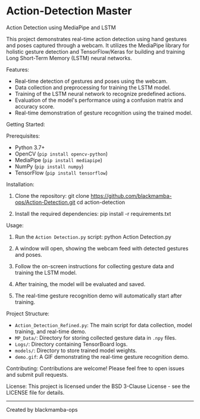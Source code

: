 # Action-Detection Master

Action Detection using MediaPipe and LSTM

This project demonstrates real-time action detection using hand gestures and poses captured through a webcam. It utilizes the MediaPipe library for holistic gesture detection and TensorFlow/Keras for building and training Long Short-Term Memory (LSTM) neural networks.

Features:

- Real-time detection of gestures and poses using the webcam.
- Data collection and preprocessing for training the LSTM model.
- Training of the LSTM neural network to recognize predefined actions.
- Evaluation of the model's performance using a confusion matrix and accuracy score.
- Real-time demonstration of gesture recognition using the trained model.

Getting Started:

Prerequisites:
- Python 3.7+
- OpenCV (`pip install opencv-python`)
- MediaPipe (`pip install mediapipe`)
- NumPy (`pip install numpy`)
- TensorFlow (`pip install tensorflow`)

Installation:
1. Clone the repository:
   git clone https://github.com/blackmamba-ops/Action-Detection.git
   cd action-detection

2. Install the required dependencies:
   pip install -r requirements.txt

Usage:
1. Run the `Action Detection.py` script:
   python Action Detection.py

2. A window will open, showing the webcam feed with detected gestures and poses.
3. Follow the on-screen instructions for collecting gesture data and training the LSTM model.
4. After training, the model will be evaluated and saved.
5. The real-time gesture recognition demo will automatically start after training.

Project Structure:
- `Action_Detection_Refined.py`: The main script for data collection, model training, and real-time demo.
- `MP_Data/`: Directory for storing collected gesture data in `.npy` files.
- `Logs/`: Directory containing TensorBoard logs.
- `models/`: Directory to store trained model weights.
- `demo.gif`: A GIF demonstrating the real-time gesture recognition demo.

Contributing:
Contributions are welcome! Please feel free to open issues and submit pull requests.

License:
This project is licensed under the BSD 3-Clause License - see the LICENSE file for details.

---

Created by blackmamba-ops
